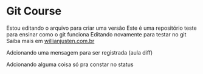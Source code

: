# Git Course
Estou editando o arquivo para criar uma versão
Este é uma repositório teste para ensinar como o git funciona
Editando novamente para testar no git
Saiba mais em [willianjusten.com.br](http://willianjusten.com.br)




Adcionando uma mensagem para ser registrada (aula diff)


 Adcionando alguma coisa só pra constar no status
 

